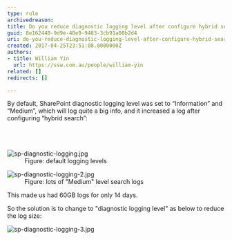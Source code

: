 ```yaml
---
type: rule
archivedreason: 
title: Do you reduce diagnostic logging level after configure hybrid search?
guid: 8e162448-9d9e-40e9-9483-3cb91a00b2d4
uri: do-you-reduce-diagnostic-logging-level-after-configure-hybrid-search
created: 2017-04-25T23:51:08.0000000Z
authors:
- title: William Yin
  url: https://ssw.com.au/people/william-yin
related: []
redirects: []

---
```



By default, SharePoint diagnostic logging level was set to “Information” and “Medium”, which will log quite a big info, and it increased a log after configuring “hybrid search”&#58;<br>
<br><excerpt class='endintro'></excerpt><br>
<dl class="image">​​​
<dt><img src="/PublishingImages/sp-diagnostic-logging.jpg" alt="sp-diagnostic-logging.jpg" /></dt><dd>Figure&#58; default logging levels​<br></dd></dl><dl class="image"><dt><img src="/PublishingImages/sp-diagnostic-logging-2.jpg" alt="sp-diagnostic-logging-2.jpg" /></dt><dd>Figure&#58; lots of &quot;Medium&quot; level search logs</dd></dl>This made us had 60GB logs for only 14 days.<p>So the solution is to&#160;change&#160;to &quot;diagnostic logging level&quot; as below to reduce the log size&#58;​</p><dl class="image"><dt><img src="/PublishingImages/sp-diagnostic-logging-3.jpg" alt="sp-diagnostic-logging-3.jpg" /></dt></dl>


